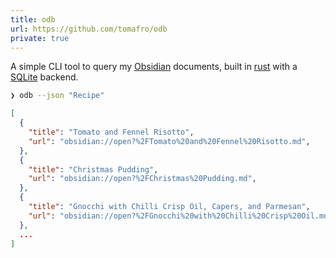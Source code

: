 ```yaml
---
title: odb
url: https://github.com/tomafro/odb
private: true
---
```

A simple CLI tool to query my [Obsidian](https://obsidian.md) documents, built in [rust](https://https://www.rust-lang.org/) with a [SQLite](https://www.sqlite.org/index.html) backend.

```bash
❯ odb --json "Recipe"
```
```json
[
  {
    "title": "Tomato and Fennel Risotto",
    "url": "obsidian://open?%2FTomato%20and%20Fennel%20Risotto.md",
  },
  {
    "title": "Christmas Pudding",
    "url": "obsidian://open?%2FChristmas%20Pudding.md",
  },
  {
    "title": "Gnocchi with Chilli Crisp Oil, Capers, and Parmesan",
    "url": "obsidian://open?%2FGnocchi%20with%20Chilli%20Crisp%20Oil.md",
  },
  ...
]
```
